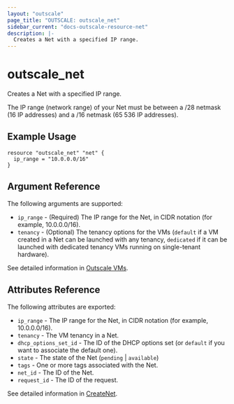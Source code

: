 ```yaml
---
layout: "outscale"
page_title: "OUTSCALE: outscale_net"
sidebar_current: "docs-outscale-resource-net"
description: |-
  Creates a Net with a specified IP range.
---
```


# outscale_net

Creates a Net with a specified IP range.

The IP range (network range) of your Net must be between a /28 netmask (16 IP addresses) and a /16 netmask (65 536 IP addresses).

## Example Usage

```hcl
resource "outscale_net" "net" {
  ip_range = "10.0.0.0/16"
}
```

## Argument Reference

The following arguments are supported:

* `ip_range` - (Required) The IP range for the Net, in CIDR notation (for example, 10.0.0.0/16).
* `tenancy` - (Optional) The tenancy options for the VMs (`default` if a VM created in a Net can be launched with any tenancy, `dedicated` if it can be launched with dedicated tenancy VMs running on single-tenant hardware).

See detailed information in [Outscale VMs](http://docs.outscale.com/api_fcu/operations/Action_CreateVpc_get.html#_api_fcu-action_createvpc_get).

## Attributes Reference

The following attributes are exported:

* `ip_range` - The IP range for the Net, in CIDR notation (for example, 10.0.0.0/16).
* `tenancy` - The VM tenancy in a Net.
* `dhcp_options_set_id` - The ID of the DHCP options set (or `default` if you want to associate the default one).
* `state` - The state of the Net (`pending` | `available`)
* `tags` - One or more tags associated with the Net.
* `net_id` - The ID of the Net.
* `request_id` - The ID of the request.

See detailed information in [CreateNet](http://docs.outscale.com/api_fcu/operations/Action_CreateVpc_get.html#_api_fcu-action_createvpc_get).
